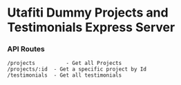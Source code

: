 # Utafiti Dummy Projects and Testimonials Express Server

### API Routes
```
/projects          - Get all Projects
/projects/:id  - Get a specific project by Id
/testimonials  - Get all testimonials
```
